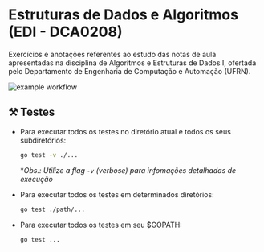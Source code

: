 # Estruturas de Dados e Algoritmos (EDI - DCA0208)

Exercícios e anotações referentes ao estudo das notas de aula apresentadas na disciplina de Algoritmos e Estruturas de Dados I, ofertada pelo Departamento de Engenharia de Computação e Automação (UFRN).

![example workflow](https://github.com/ernanej/ed-i/actions/workflows/goTests.yml/badge.svg)

## ⚒️ Testes

- Para executar todos os testes no diretório atual e todos os seus subdiretórios:
  ```bash
  go test -v ./...
  ```

  *_Obs.: Utilize a flag `-v` (verbose) para infomações detalhadas de execução_

- Para executar todos os testes em determinados diretórios:
  ```bash
  go test ./path/...
  ```
- Para executar todos os testes em seu $GOPATH:

  ```bash
  go test ...
  ```